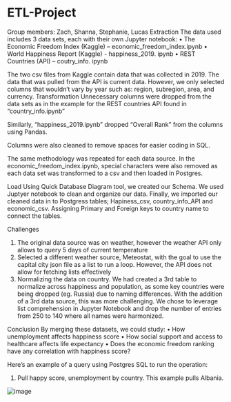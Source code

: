 # ETL-Project
Group members:  Zach, Shanna, Stephanie, Lucas
Extraction
The data used includes 3 data sets, each with their own Jupyter notebook:
•	The Economic Freedom Index  (Kaggle) – economic_freedom_index.ipynb
•	World Happiness Report  (Kaggle) - happiness_2019. ipynb
•	REST Countries  (API) – coutry_info. ipynb

The two csv files from Kaggle contain data that was collected in 2019.  The data that was pulled from the API is current data.  However, we only selected columns that wouldn’t vary by year such as: region, subregion, area, and currency.
Transformation
Unnecessary columns were dropped from the data sets as in the example for the REST countries API found in “country_info.ipynb”







Similarly, “happiness_2019.ipynb” dropped “Overall Rank” from the columns using Pandas.





Columns were also cleaned to remove spaces for easier coding in SQL.
 
The same methodology was repeated for each data source.
In the economic_freedom_index.ipynb, special characters were also removed as each data set was transformed to a csv and then loaded in Postgres.
 
Load
Using Quick Database Diagram tool, we created our Schema. We used Juptyer notebook to clean and organize our data. Finally, we imported our cleaned data in to Postgress tables; Hapiness_csv, country_info_API and economic_csv. Assigning Primary and Foreign keys to  country name to connect the tables. 
  
Challenges
1.	The original data source was on weather, however the weather API only allows to query 5 days of current temperature
2.	Selected a different weather source, Meteostat, with the goal to use the capital city json file as a list to run a loop.  However, the API does not allow for fetching lists effectively
3.	Normalizing the data on country.  We had created a 3rd table to normalize across happiness and population, as some key countries were being dropped (eg. Russia) due to naming differences.  With the addition of a 3rd data source, this was more challenging.  We chose to leverage list comprehension in Jupyter Notebook and drop the number of entries from 250 to 140 where all names were harmonized.

Conclusion
By merging these datasets, we could study:
•	How unemployment affects happiness score
•	How social support and access to healthcare affects life expectancy
•	Does the economic freedom ranking have any correlation with happiness score?

Here’s an example of a query using Postgres SQL to run the operation:
1.	Pull happy score, unemployment by country.  This example pulls Albania.
 
![image](https://user-images.githubusercontent.com/10951300/116165699-6b602600-a6ca-11eb-8b8a-c06015fb679b.png)
